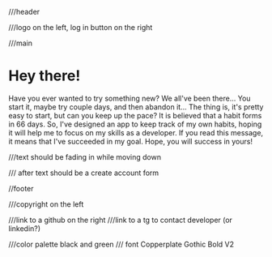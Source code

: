 ///header

///logo on the left, log in button on the right


///main


# Hey there!

Have you ever wanted to try something new?
We all've been there... You start it, maybe try couple days, and then abandon it... The thing is, it's pretty easy to start, but can you keep up the pace?
It is believed that a habit forms in 66 days. So, I've designed an app to keep track of my own habits, hoping it will help me to focus on my skills as a developer. 
If you read this message, it means that I've succeeded in my goal. Hope, you will success in yours!


///text should be fading in while moving down



/// after text should be a create account form



//footer

///copyright on the left

///link to a github on the right
///link to a tg to contact developer (or linkedin?)


///color palette black and green
/// font Copperplate Gothic Bold V2
